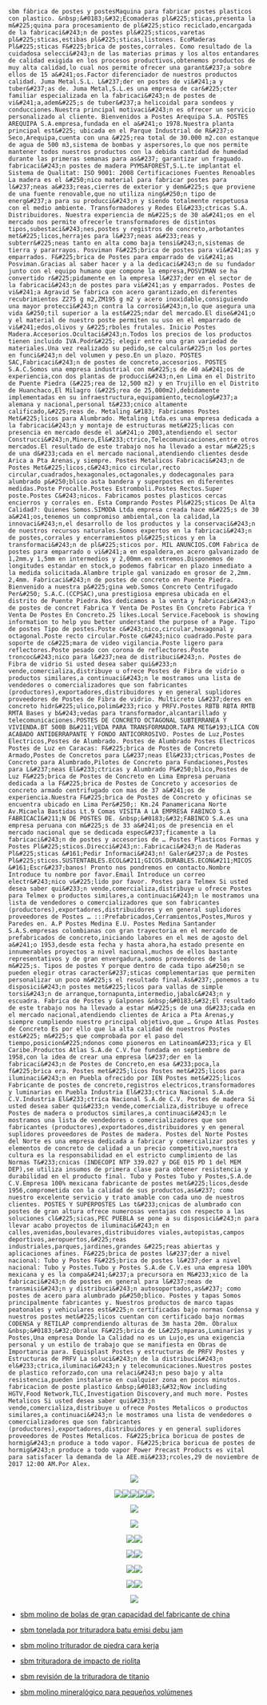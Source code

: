 
```
sbm fábrica de postes y postesMaquina para fabricar postes plasticos con plastico. &nbsp;&#0183;&#32;Ecomaderas pl&#225;sticas,presenta la m&#225;quina para procesamiento de pl&#225;stico reciclado,encargada de la fabricaci&#243;n de postes pl&#225;sticos,varetas pl&#225;sticas,estibas pl&#225;sticas,listones. EcoMaderas Pl&#225;sticas F&#225;brica de postes,corrales. Como resultado de la cuidadosa selecci&#243;n de las materias primas y los altos entandares de calidad exigida en los procesos productivos,obtenemos productos de muy alta calidad,lo cual nos permite ofrecer una garant&#237;a sobre ellos de 15 a&#241;os.Factor diferenciador de nuestros productos calidad. Juma Metal.S.L. L&#237;der en postes de vi&#241;a y tuber&#237;as de. Juma Metal,S.L.es una empresa de car&#225;cter familiar especializada en la fabricaci&#243;n de postes de vi&#241;a,adem&#225;s de tuber&#237;a helicoidal para sondeos y conducciones.Nuestra principal motivaci&#243;n es ofrecer un servicio personalizado al cliente. Bienvenidos a Postes Arequipa S.A. POSTES AREQUIPA S.A.empresa,fundada en el a&#241;o 1978.Nuestra planta principal est&#225; ubicada en el Parque Industrial de R&#237;o Seco,Arequipa,cuenta con una &#225;rea total de 30.000 m2.con estanque de agua de 500 m3,sistema de bombas y aspersores,lo que nos permite mantener todos nuestros productos con la debida cantidad de humedad durante las primeras semanas para as&#237; garantizar un fraguado. fabricaci&#243;n postes de madera PYMSAFOREST,S.L.te implantat el Sistema de Qualitat: ISO 9001: 2008 Certificaciones Fuentes Renoables La madera es el &#250;nico material para fabricar postes para l&#237;neas a&#233;reas,cierres de exterior y dem&#225;s que proviene de una fuente renovable,que no utiliza ning&#250;n tipo de energ&#237;a para su producci&#243;n y siendo totalmente respetuosa con el medio ambiente. Transformadores y Redes El&#233;ctricas S.A. Distribuidores. Nuestra experiencia de m&#225;s de 30 a&#241;os en el mercado nos permite ofrecerle transformadores de distintos tipos,subestaci&#243;nes,postes y registros de concreto,arbotantes met&#225;licos,herrajes para l&#237;neas a&#233;reas y subterr&#225;neas tanto en alta como baja tensi&#243;n,sistemas de tierra y pararrayos. Posviman F&#225;brica de postes para vi&#241;as y emparrados. F&#225;brica de Postes para emparrado de vi&#241;as Posviman.Gracias al saber hacer y a la dedicaci&#243;n de su fundador junto con el equipo humano que compone la empresa,POSVIMAN se ha convertido r&#225;pidamente en la empresa l&#237;der en el sector de la fabricaci&#243;n de postes para vi&#241;as y emparrados. Postes de vi&#241;a Agravid Se fabrica con acero garantizado,en diferentes recubrimientos Z275 g m2,ZM195 g m2 y acero inoxidable,consiguiendo una mayor protecci&#243;n contra la corrosi&#243;n,lo que asegura una vida &#250;til superior a la est&#225;ndar del mercado.El dise&#241;o y el material de nuestro poste permiten su uso en el emparrado de vi&#241;edos,olivos y &#225;rboles frutales. Inicio Postes Madera.Accesorios.Ocultaci&#243;n.Todos los precios de los productos tienen incluido IVA.Podr&#225; elegir entre una gran variedad de materiales.Una vez realizado su pedido,se calcular&#225;n los portes en funci&#243;n del volumen y peso.En un plazo. POSTES SAC,Fabricaci&#243;n de postes de concreto,accesorios. POSTES S.A.C.Somos una empresa industrial con m&#225;s de 40 a&#241;os de experiencia,con dos plantas de producci&#243;n,en Lima en el Distrito de Puente Piedra (&#225;rea de 12,500 m2) y en Trujillo en el Distrito de Huanchaco,El Milagro (&#225;rea de 25,000m2),debidamente implementadas en su infraestructura,equipamiento,tecnolog&#237;a alemana y nacional,personal t&#233;cnico altamente calificado,&#225;reas de. Metaling &#183; Fabricamos Postes Met&#225;licos para Alumbrado. Metaling Ltda.es una empresa dedicada a la fabricaci&#243;n y montaje de estructuras met&#225;licas con presencia en mercado desde el a&#241;o 2003,atendiendo el sector Construcci&#243;n,Minero,El&#233;ctrico,Telecomunicaciones,entre otros mercados.El resultado de este trabajo nos ha llevado a estar m&#225;s de una d&#233;cada en el mercado nacional,atendiendo clientes desde Arica a Pta Arenas,y siempre. Postes Metalicos Fabricaci&#243;n de Postes Met&#225;licos,c&#243;nico circular,recto circular,cuadrados,hexagonales,octagonales,y dodecagonales para alumbrado p&#250;blico asta bandera y superpostes en diferentes medidas.Poste Procalle.Postes Estromboli.Postes Rectos.Super poste.Postes C&#243;nicos. Fabricamos postes plasticos cercas encierros y corrales en. Esta Comprando Postes Pl&#225;sticos De Alta Calidad?: Quienes Somos.SIMODA Ltda empresa creada hace m&#225;s de 30 a&#241;os,tenemos un compromiso ambiental,con la calidad,la innovaci&#243;n,el desarrollo de los productos y la conservaci&#243;n de nuestros recursos naturales.Somos expertos en la fabricaci&#243;n de postes,corrales y encerramientos pl&#225;sticos y en la transformaci&#243;n de pl&#225;sticos por. MIL ANUNCIOS.COM Fabrica de postes para emparrado o vi&#241;a en espaldera,en acero galvanizado de 1,2mm.y 1,5mm en intermedios y 2,00mm.en extremos.Disponemos de longitudes estandar en stock,o podemos fabricar en plazo inmediato a la medida solicitada.Alambre triple gal vanizado en grosor de 2,2mm. 2,4mm. Fabricaci&#243;n de postes de concreto en Puente Piedra. Bienvenido a nuestra p&#225;gina web.Somos Concreto Centrifugado Per&#250; S.A.C.(CCPSAC),una prestigiosa empresa ubicada en el distrito de Puente Piedra.Nos dedicamos a la venta y fabricaci&#243;n de postes de concret Fabrica Y Venta De Postes En Concreto Fabrica Y Venta De Postes En Concreto.25 likes.Local Service.Facebook is showing information to help you better understand the purpose of a Page. Tipo de postes Tipo de postes.Poste c&#243;nico,circular,hexagonal y octagonal.Poste recto circular.Poste c&#243;nico cuadrado.Poste para soporte de c&#225;mara de video vigilancia.Poste ligero para reflectores.Poste pesado con corona de reflectores.Poste troncoc&#243;nico para l&#237;nea de distribuci&#243;n. Postes de Fibra de vidrio Si usted desea saber qui&#233;n vende,comercializa,distribuye u ofrece Postes de Fibra de vidrio o productos similares,a continuaci&#243;n le mostramos una lista de vendedores o comercializadores que son fabricantes (productores),exportadores,distribuidores y en general suplidores proveedores de Postes de Fibra de vidrio. Multicreto L&#237;deres en concreto hidr&#225;ulico,polim&#233;rico y PRFV.Postes RBTB RBTA RMTB RMTA Bases y b&#243;vedas para transformador,alcantarillado y telecomunicaciones.POSTES DE CONCRETO OCTAGONAL SUBTERRANEA Y VIVIENDA.BT 500B B&#211;VEDA PARA TRANSFORMADOR.TAPA MET&#193;LICA CON ACABADO ANTIDERRAPANTE Y FONDO ANTICORROSIVO. Postes de Luz,Postes Electricos,Postes de Alumbrado. Postes de Alumbrado Postes Electricos Postes de Luz en Caracas: F&#225;brica de Postes de Concreto Armado,Postes de Concretos para L&#237;neas El&#233;ctricas,Postes de Concreto para Alumbrado,Pilotes de Concreto para Fundaciones,Postes para L&#237;neas El&#233;ctricas y Alumbrado P&#250;blico,Postes de Luz F&#225;brica de Postes de Concreto en Lima Empresa peruana dedicada a la F&#225;brica de Postes de Concreto y accesorios de concreto armado centrifugado con mas de 37 a&#241;os de experiencia.Nuestra F&#225;brica de Postes de Concreto y oficinas se encuentra ubicado en Lima Per&#250;: Km.24 Panamericana Norte Av.Micaela Bastidas Lt.9 Comas VISITA A LA EMPRESA FABINCO S.A FABRICACI&#211;N DE POSTES DE. &nbsp;&#0183;&#32;FABINCO S.A.es una empresa peruana con m&#225;s de 33 a&#241;os de presencia en el mercado nacional que se dedicada espec&#237;ficamente a la fabricaci&#243;n de postes y accesorios de … Postes Plasticos Formas y Postes Pl&#225;sticos.Direcci&#243;n:.Fabricaci&#243;n de Maderas Pl&#225;sticas &#161;Pedir Informaci&#243;n! Galer&#237;a de Postes Pl&#225;sticos.SUSTENTABLES.ECOL&#211;GICOS.DURABLES.ECON&#211;MICOS &#161;Escr&#237;banos! Pronto nos pondremos en contacto.Nombre Introduce tu nombre por favor.Email Introduce un correo electr&#243;nico v&#225;lido por favor. Postes para Telmex Si usted desea saber qui&#233;n vende,comercializa,distribuye u ofrece Postes para Telmex o productos similares,a continuaci&#243;n le mostramos una lista de vendedores o comercializadores que son fabricantes (productores),exportadores,distribuidores y en general suplidores proveedores de Postes … :::Prefabricados,Cerramientos,Postes,Muros y Paredes en. A.P Postes Medina E.U. Postes Medina Santander S.A.S.empresas colombianas con gran trayectoria en el mercado de prefabricados de concreto,iniciando labores en el mes de agosto del a&#241;o 1953,desde esta fecha y hasta ahora,ha estado presente en innumerables proyectos a nivel nacional,muchos de ellos bastante representativos y de gran envergadura,somos proveedores de las m&#225;s. Tipos de postes Y porque dentro de cada tipo a&#250;n se pueden elegir otras caracter&#237;sticas complementarias que permiten personalizar un poco m&#225;s el resultado final.As&#237;,ponemos a tu disposici&#243;n postes met&#225;licos para vallas de simple torsi&#243;n de arranque,tornapunta,intermedio,jabalc&#243;n y escuadra. Fabrica de Postes y Galpones &nbsp;&#0183;&#32;El resultado de este trabajo nos ha llevado a estar m&#225;s de una d&#233;cada en el mercado nacional,atendiendo clientes de Arica a Pta Arenas,y siempre cumpliendo nuestro principal objetivo,que … Grupo Atlas Postes de Concreto Es por ello que la alta calidad de nuestros Postes est&#225; m&#225;s que comprobada por el paso del tiempo,posicion&#225;ndonos como pioneros en Latinoam&#233;rica y El Caribe.Productos Atlas S.A.de C.V.fue fundada en septiembre de 1958,con la idea de crear una empresa l&#237;der en la fabricaci&#243;n de Postes de Concreto,en esa &#233;poca,la f&#225;brica era. Postes met&#225;licos Postes met&#225;licos para iluminaci&#243;n en Puebla ofrecido por IEN Postes met&#225;licos Fabricante de postes de concreto,registros electricos,transformadores y luminarias en Puebla Industria El&#233;ctrica Nacional S.A.de C.V.Industria El&#233;ctrica Nacional S.A.de C.V. Postes de madera Si usted desea saber qui&#233;n vende,comercializa,distribuye u ofrece Postes de madera o productos similares,a continuaci&#243;n le mostramos una lista de vendedores o comercializadores que son fabricantes (productores),exportadores,distribuidores y en general suplidores proveedores de Postes de madera. Postes del Norte Postes del Norte es una empresa dedicada a fabricar y comercializar postes y elementos de concreto de calidad a un precio competitivo,nuestra cultura es la responsabilidad en el estricto cumplimiento de las Normas T&#233;cnicas (INDECOPI NTP 339.027 y DGE 015 PD 1 del MEM DEP),se utiliza insumos de primera clase para obtener resistencia y durabilidad en el producto final. Tubo y Postes Tubo y Postes,S.A.de C.V.Empresa 100% mexicana fabricante de postes met&#225;licos,desde 1956,comprometida con la calidad de sus productos,as&#237; como nuestro excelente servicio y trato amable con cada uno de nuestros clientes. POSTES Y SUPERPOSTES Las t&#233;cnicas de alumbrado con postes de gran altura ofrece numerosas ventajas con respecto a las soluciones cl&#225;sicas,PEC PUEBLA se pone a su disposici&#243;n para llevar acabo proyectos de iluminaci&#243;n en calles,avenidas,boulevares,distribuidores viales,autopistas,campos deportivos,aeropuertos,&#225;reas industriales,parques,jardines,grandes &#225;reas abiertas y aplicaciones afines. F&#225;brica de postes l&#237;der a nivel nacional: Tubo y Postes F&#225;brica de postes l&#237;der a nivel nacional: Tubo y Postes.Tubo y Postes S.A.de C.V.es una empresa 100% mexicana y es la compa&#241;&#237;a precursora en M&#233;xico de la fabricaci&#243;n de postes en general para l&#237;neas de transmisi&#243;n y distribuci&#243;n autosoportados,as&#237; como postes de acero para alumbrado p&#250;blico. Postes y tapas Somos principalmente fabricantes y. Nuestros productos de marco tapas peatonales y vehiculares est&#225;n certificadas bajo normas Codensa y nuestros postes met&#225;licos cuentan con certificado bajo normas CODENSA y RETILAP comprendiendo alturas de 3m hasta 20m. Obralux &nbsp;&#0183;&#32;Obralux F&#225;brica de L&#225;mparas,Luminarias y Postes,Una empresa Donde la Calidad no es un Lujo,es una exigencia personal y un estilo de trabajo que se manifiesta en Obras de Importancia para. Equisplast Postes y estructuras de PRFV Postes y Estructuras de PRFV La soluci&#243;n de la distribuci&#243;n el&#233;ctrica,iluminaci&#243;n y telecomunicaciones.Nuestros postes de plastico reforzado,con una relaci&#243;n peso bajo y alta resistencia,pueden instalarse en cualquier zona en pocos minutos. fabricacion de poste plastico &nbsp;&#0183;&#32;Now including HGTV,Food Network,TLC,Investigation Discovery,and much more. Postes Metalicos Si usted desea saber qui&#233;n vende,comercializa,distribuye u ofrece Postes Metalicos o productos similares,a continuaci&#243;n le mostramos una lista de vendedores o comercializadores que son fabricantes (productores),exportadores,distribuidores y en general suplidores proveedores de Postes Metalicos. F&#225;brica boricua de postes de hormig&#243;n produce a todo vapor. F&#225;brica boricua de postes de hormig&#243;n produce a todo vapor Power Precast Products es vital para satisfacer la demanda de la AEE.mi&#233;rcoles,29 de noviembre de 2017 12:00 AM.Por Alex. 
```

<div align="center">

<a href="https://es-crusher.shibang-china.com/github&k=sbm+f%C3%A1brica+de+postes+y+postes"><img src="https://static.shibang-china.com/es/crusher/logo.jpg"></a>

<a href="https://es-crusher.shibang-china.com/github&k=sbm+f%C3%A1brica+de+postes+y+postes"><img src="https://static.shibang-china.com/es/crusher/index.jpg"></a><a href="https://es-crusher.shibang-china.com/material.htmlgithub&k=sbm+f%C3%A1brica+de+postes+y+postes"><img src="https://static.shibang-china.com/es/crusher/material.jpg"></a><a href="https://es-crusher.shibang-china.com/application.htmlgithub&k=sbm+f%C3%A1brica+de+postes+y+postes"><img src="https://static.shibang-china.com/es/crusher/application.jpg"></a><a href="https://es-crusher.shibang-china.com/aboutus.htmlgithub&k=sbm+f%C3%A1brica+de+postes+y+postes"><img src="https://static.shibang-china.com/es/crusher/aboutus.jpg"></a><a href="https://es-crusher.shibang-china.com/contact.htmlgithub&k=sbm+f%C3%A1brica+de+postes+y+postes"><img src="https://static.shibang-china.com/es/crusher/contact.jpg"></a>

<a href="https://es-crusher.shibang-china.com/github&k=sbm+f%C3%A1brica+de+postes+y+postes"><img src="https://static.shibang-china.com/es/crusher/banner.jpg"></a>

<a href="https://swt.shibang-china.com/github&k=sbm+f%C3%A1brica+de+postes+y+postes"><img src="https://static.shibang-china.com/es/crusher/text.jpg"></a>

<a href="https://swt.shibang-china.com/github&k=sbm+f%C3%A1brica+de+postes+y+postes"><img src="https://static.shibang-china.com/es/crusher/chat.jpg"></a><a href="https://es-crusher.shibang-china.com/contact.htmlgithub&k=sbm+f%C3%A1brica+de+postes+y+postes"><img src="https://static.shibang-china.com/es/crusher/message.jpg"></a>

<a href="https://es-crusher.shibang-china.com/products/pe.htmlgithub&k=sbm+f%C3%A1brica+de+postes+y+postes"><img src="https://static.shibang-china.com/es/crusher/pe.jpg"></a><a href="https://es-crusher.shibang-china.com/products/pf.htmlgithub&k=sbm+f%C3%A1brica+de+postes+y+postes"><img src="https://static.shibang-china.com/es/crusher/pf.jpg"></a>

<a href="https://es-crusher.shibang-china.com/products/hpt.htmlgithub&k=sbm+f%C3%A1brica+de+postes+y+postes"><img src="https://static.shibang-china.com/es/crusher/hpt.jpg"></a><a href="https://es-crusher.shibang-china.com/products/vsi.htmlgithub&k=sbm+f%C3%A1brica+de+postes+y+postes"><img src="https://static.shibang-china.com/es/crusher/vsi.jpg"></a>

<a href="https://es-crusher.shibang-china.com/products/klv.htmlgithub&k=sbm+f%C3%A1brica+de+postes+y+postes"><img src="https://static.shibang-china.com/es/crusher/klv.jpg"></a><a href="https://es-crusher.shibang-china.com/products/portable.htmlgithub&k=sbm+f%C3%A1brica+de+postes+y+postes"><img src="https://static.shibang-china.com/es/crusher/portable.jpg"></a>

<a href="https://swt.shibang-china.com/github&k=sbm+f%C3%A1brica+de+postes+y+postes"><img src="https://static.shibang-china.com/es/crusher/case.jpg"></a>

</div>


* [sbm molino de bolas de gran capacidad del fabricante de china](sbm%20molino%20de%20bolas%20de%20gran%20capacidad%20del%20fabricante%20de%20china.md)

* [sbm tonelada por trituradora batu emisi debu jam](sbm%20tonelada%20por%20trituradora%20batu%20emisi%20debu%20jam.md)

* [sbm molino triturador de piedra cara kerja](sbm%20molino%20triturador%20de%20piedra%20cara%20kerja.md)

* [sbm trituradora de impacto de riolita](sbm%20trituradora%20de%20impacto%20de%20riolita.md)

* [sbm revisión de la trituradora de titanio](sbm%20revisi%C3%B3n%20de%20la%20trituradora%20de%20titanio.md)

* [sbm molino mineralógico para pequeños volúmenes](sbm%20molino%20mineral%C3%B3gico%20para%20peque%C3%B1os%20vol%C3%BAmenes.md)